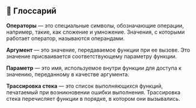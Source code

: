 ## 📖 Глоссарий

**Операторы** — это специальные символы, обозначающие 
операции, например, такие, как сложение и умножение. Значения, с которыми работает оператор, называются операндами.

**Аргумент** — это значение, передаваемое функции при ее вызове. Это значение присваивается соответствующему параметру функции.

**Параметр** — это имя, используемое внутри функции для доступа к значению, переданному в качестве аргумента.

**Трассировка стека** — это список выполняющихся функций, печатаемый при возникновении ошибки выполнения. Трассировка стека перечисляет функции в порядке, в котором они вызывались.

